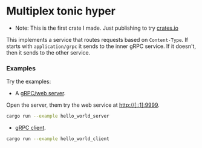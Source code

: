 # Multiplex tonic hyper

- Note: This is the first crate I made. Just publishing to try [crates.io](https://crates.io/)

This implements a service that routes requests based on `Content-Type`. If starts with `application/grpc` it sends to
the inner gRPC service. If it doesn't, then it sends to the other service.

### Examples

Try the examples:

- A [gRPC/web server](examples/hello_world_server.rs).

Open the server, them try the web service at [http://[::1]:9999](http://[::1]:9999).

```sh
cargo run --example hello_world_server
```

- [gRPC client](examples/hello_world_client.rs).

```sh
cargo run --example hello_world_client
```